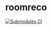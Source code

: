 # roomreco

[![Submodules CI](https://github.com/IU-Capstone-Project-2024/roomreco/actions/workflows/submodules-bot.yml/badge.svg?branch=main)](https://github.com/IU-Capstone-Project-2024/roomreco/actions/workflows/submodules-bot.yml)
